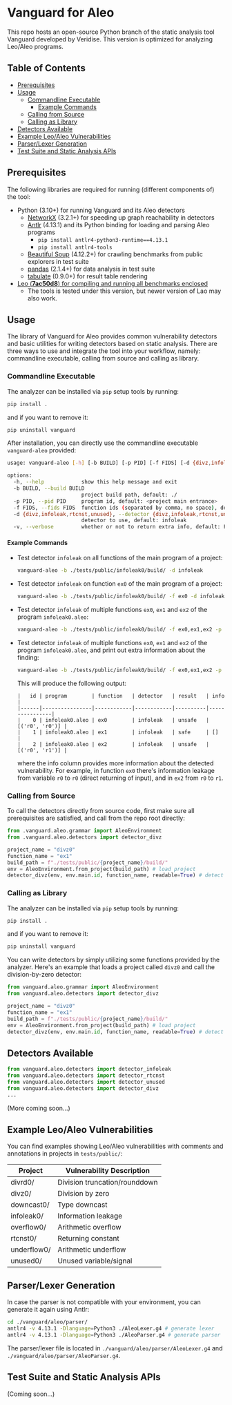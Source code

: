 # Vanguard for Aleo

This repo hosts an open-source Python branch of the static analysis tool Vanguard developed by Veridise. This version is optimized for analyzing Leo/Aleo programs.

## Table of Contents

- [Prerequisites](#prerequisites)
- [Usage](#usage)
  - [Commandline Executable](#commandline-executable)
    - [Example Commands](#example-commands)
  - [Calling from Source](#calling-from-source)
  - [Calling as Library](#calling-as-library)
- [Detectors Available](#detectors-available)
- [Example Leo/Aleo Vulnerabilities](#example-leoaleo-vulnerabilities)
- [Parser/Lexer Generation](#parserlexer-generation)
- [Test Suite and Static Analysis APIs](#test-suite-and-static-analysis-apis)

## Prerequisites

The following libraries are required for running (different components of) the tool:

- Python (3.10+) for running Vanguard and its Aleo detectors
  - [NetworkX](https://networkx.org/documentation/stable/install.html) (3.2.1+) for speeding up graph reachability in detectors
  - [Antlr](https://www.antlr.org/) (4.13.1) and its Python binding for loading and parsing Aleo programs
    - `pip install antlr4-python3-runtime==4.13.1`
    - `pip install antlr4-tools`
  - [Beautiful Soup](https://www.crummy.com/software/BeautifulSoup/) (4.12.2+) for crawling benchmarks from public explorers in test suite
  - [pandas](https://pandas.pydata.org/)  (2.1.4+) for data analysis in test suite
  - [tabulate](https://github.com/astanin/python-tabulate) (0.9.0+) for result table rendering
- <u>Leo (**7ac50d8**) for compiling and running all benchmarks enclosed</u>
  - The tools is tested under this version, but newer version of Lao may also work.

## Usage

The library of Vanguard for Aleo provides common vulnerability detectors and basic utilities for writing detectors based on static analysis. There are three ways to use and integrate the tool into your workflow, namely: commandline executable, calling from source and calling as library.

### Commandline Executable

The analyzer can be installed via `pip` setup tools by running:

```bash
pip install .
```

and if you want to remove it:

```bash
pip uninstall vanguard
```

After installation, you can directly use the commandline executable `vanguard-aleo` provided:

```bash
usage: vanguard-aleo [-h] [-b BUILD] [-p PID] [-f FIDS] [-d {divz,infoleak,rtcnst,unused}] [-v]

options:
  -h, --help            show this help message and exit
  -b BUILD, --build BUILD
                        project build path, default: ./
  -p PID, --pid PID     program id, default: <project main entrance>
  -f FIDS, --fids FIDS  function ids (separated by comma, no space), default: <all functions of project>
  -d {divz,infoleak,rtcnst,unused}, --detector {divz,infoleak,rtcnst,unused}
                        detector to use, default: infoleak
  -v, --verbose         whether or not to return extra info, default: False
```

#### Example Commands

- Test detector `infoleak` on all functions of the main program of a project:

  ```bash
  vanguard-aleo -b ./tests/public/infoleak0/build/ -d infoleak
  ```

- Test detector `infoleak` on function `ex0` of the main program of a project:

  ```bash
  vanguard-aleo -b ./tests/public/infoleak0/build/ -f ex0 -d infoleak
  ```

- Test detector `infoleak` of multiple functions `ex0`, `ex1` and `ex2` of the program `infoleak0.aleo`:

  ```bash
  vanguard-aleo -b ./tests/public/infoleak0/build/ -f ex0,ex1,ex2 -p infoleak0.aleo -d infoleak
  ```

- Test detector `infoleak` of multiple functions `ex0`, `ex1` and `ex2` of the program `infoleak0.aleo`, and print out extra information about the finding:

  ```bash
  vanguard-aleo -b ./tests/public/infoleak0/build/ -f ex0,ex1,ex2 -p infoleak0.aleo -d infoleak -v
  ```

  This will produce the following output:

  ```
  |   id | program        | function   | detector   | result   | info           |
  |------|----------------|------------|------------|----------|----------------|
  |    0 | infoleak0.aleo | ex0        | infoleak   | unsafe   | [('r0', 'r0')] |
  |    1 | infoleak0.aleo | ex1        | infoleak   | safe     | []             |
  |    2 | infoleak0.aleo | ex2        | infoleak   | unsafe   | [('r0', 'r1')] |
  ```

  where the info column provides more information about the detected vulnerability. For example, in function `ex0` there's information leakage from variable `r0` to `r0` (direct returning of input), and in `ex2` from `r0` to `r1`. 

### Calling from Source

To call the detectors directly from source code, first make sure all prerequisites are satisfied, and call from the repo root directly:

```python
from .vanguard.aleo.grammar import AleoEnvironment
from .vanguard.aleo.detectors import detector_divz

project_name = "divz0"
function_name = "ex1"
build_path = f"./tests/public/{project_name}/build/"
env = AleoEnvironment.from_project(build_path) # load project
detector_divz(env, env.main.id, function_name, readable=True) # detect
```

### Calling as Library

The analyzer can be installed via `pip` setup tools by running:

```bash
pip install .
```

and if you want to remove it:

```bash
pip uninstall vanguard
```

You can write detectors by simply utilizing some functions provided by the analyzer. Here's an example that loads a project called `divz0` and call the division-by-zero detector:

```python
from vanguard.aleo.grammar import AleoEnvironment
from vanguard.aleo.detectors import detector_divz

project_name = "divz0"
function_name = "ex1"
build_path = f"./tests/public/{project_name}/build/"
env = AleoEnvironment.from_project(build_path) # load project
detector_divz(env, env.main.id, function_name, readable=True) # detect
```

## Detectors Available

```python
from vanguard.aleo.detectors import detector_infoleak
from vanguard.aleo.detectors import detector_rtcnst
from vanguard.aleo.detectors import detector_unused
from vanguard.aleo.detectors import detector_divz
...
```

(More coming soon...)

## Example Leo/Aleo Vulnerabilities

You can find examples showing Leo/Aleo vulnerabilities with comments and annotations in projects in `tests/public/`:

| Project     | Vulnerability Description     |
| ----------- | ----------------------------- |
| divrd0/     | Division truncation/rounddown |
| divz0/      | Division by zero              |
| downcast0/  | Type downcast                 |
| infoleak0/  | Information leakage           |
| overflow0/  | Arithmetic overflow           |
| rtcnst0/    | Returning constant            |
| underflow0/ | Arithmetic underflow          |
| unused0/    | Unused variable/signal        |

## Parser/Lexer Generation

In case the parser is not compatible with your environment, you can generate it again using Antlr:

```bash
cd ./vanguard/aleo/parser/
antlr4 -v 4.13.1 -Dlanguage=Python3 ./AleoLexer.g4 # generate lexer
antlr4 -v 4.13.1 -Dlanguage=Python3 ./AleoParser.g4 # generate parser
```

The parser/lexer file is located in `./vanguard/aleo/parser/AleoLexer.g4` and `./vanguard/aleo/parser/AleoParser.g4`.

## Test Suite and Static Analysis APIs

(Coming soon...)
